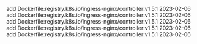 add Dockerfile:registry.k8s.io/ingress-nginx/controller:v1.5.1 2023-02-06
add Dockerfile:registry.k8s.io/ingress-nginx/controller:v1.5.1 2023-02-06
add Dockerfile:registry.k8s.io/ingress-nginx/controller:v1.5.1 2023-02-06
add Dockerfile:registry.k8s.io/ingress-nginx/controller:v1.5.1 2023-02-06
add Dockerfile:registry.k8s.io/ingress-nginx/controller:v1.5.1 2023-02-06
